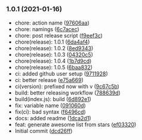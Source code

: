 ## <small>1.0.1 (2021-01-16)</small>

* chore: action name ([97606aa](https://github.com/simonecorsi/mawesome/commit/97606aa))
* chore: namings ([6c7acec](https://github.com/simonecorsi/mawesome/commit/6c7acec))
* chore: post release script ([f9eef3c](https://github.com/simonecorsi/mawesome/commit/f9eef3c))
* chore(release): 1.0.1 ([6da4af4](https://github.com/simonecorsi/mawesome/commit/6da4af4))
* chore(release): 1.0.2 ([8ed9343](https://github.com/simonecorsi/mawesome/commit/8ed9343))
* chore(release): 1.0.3 ([04320c5](https://github.com/simonecorsi/mawesome/commit/04320c5))
* chore(release): 1.0.4 ([1b7d9cd](https://github.com/simonecorsi/mawesome/commit/1b7d9cd))
* chore(release): 1.0.5 ([6baa832](https://github.com/simonecorsi/mawesome/commit/6baa832))
* ci: added github user setup ([9711928](https://github.com/simonecorsi/mawesome/commit/9711928))
* ci: better release ([e75a669](https://github.com/simonecorsi/mawesome/commit/e75a669))
* ci(version): prefixed now with v ([9c67c5b](https://github.com/simonecorsi/mawesome/commit/9c67c5b))
* build: better releasing workflow ([788639d](https://github.com/simonecorsi/mawesome/commit/788639d))
* build(index.js): build ([6d892e1](https://github.com/simonecorsi/mawesome/commit/6d892e1))
* fix: variable name ([091060d](https://github.com/simonecorsi/mawesome/commit/091060d))
* fix(ci): bad syntax ([f6496cd](https://github.com/simonecorsi/mawesome/commit/f6496cd))
* docs: added readme ([1dca2d1](https://github.com/simonecorsi/mawesome/commit/1dca2d1))
* feat: generate awesome list from stars ([ef03320](https://github.com/simonecorsi/mawesome/commit/ef03320))
* Initial commit ([dcd26ff](https://github.com/simonecorsi/mawesome/commit/dcd26ff))



